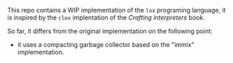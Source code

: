 This repo contains a WIP implementation of the `lox` programing language,
it is inspired by the `clox` implentation of the *Crafting interpreters* book.

So far, it differs from the original implementation on the following point:
* it uses a compacting garbage collector based on the "immix" implementation.
